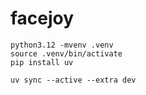 # facejoy


```
python3.12 -mvenv .venv
source .venv/bin/activate
pip install uv

uv sync --active --extra dev
```
